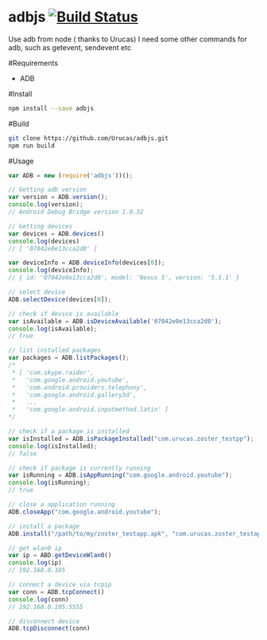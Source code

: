 # adbjs [![Build Status](https://travis-ci.org/Urucas/adbjs.svg)](https://travis-ci.org/Urucas/adbjs)
Use adb from node ( thanks to Urucas)
I need some other commands for adb, such as getevent, sendevent etc

#Requirements
* ADB

#Install
```bash
npm install --save adbjs
```

#Build
```bash
git clone https://github.com/Urucas/adbjs.git
npm run build
```

#Usage
```javascript
var ADB = new (require('adbjs'))();

// Getting adb version
var version = ADB.version();
console.log(version);
// Android Debug Bridge version 1.0.32

// Getting devices
var devices = ADB.devices()
console.log(devices)
// [ '07042e0e13cca2d0' ]

var deviceInfo = ADB.deviceInfo(devices[0]);
console.log(deviceInfo);
// { id: '07042e0e13cca2d0', model: 'Nexus 5', version: '5.1.1' }

// select device
ADB.selectDevice(devices[0]);

// check if device is available
var isAvailable = ADB.isDeviceAvailable('07042e0e13cca2d0');
console.log(isAvailable);
// true

// list installed packages
var packages = ADB.listPackages();
/* 
 * [ 'com.skype.raider',
 *   'com.google.android.youtube',
 *   'com.android.providers.telephony',
 *   'com.google.android.gallery3d',
 *   ...
 *   'com.google.android.inputmethod.latin' ]
*/ 

// check if a package is installed
var isInstalled = ADB.isPackageInstalled("com.urucas.zoster_testpp");
console.log(isInstalled);
// false

// check if package is currently running
var isRunning = ADB.isAppRunning("com.google.android.youtube");
console.log(isRunning);
// true 

// close a application running
ADB.closeApp("com.google.android.youtube");

// install a package
ADB.install("/path/to/my/zoster_testapp.apk", "com.urucas.zoster_testapp");

// get wlan0 ip
var ip = ABD.getDeviceWlan0()
console.log(ip)
// 192.168.0.105

// connect a device via tcpip
var conn = ADB.tcpConnect()
console.log(conn)
// 192.168.0.105:5555

// disconnect device
ADB.tcpDisconnect(conn)
```

